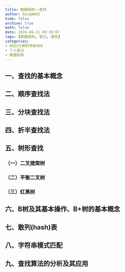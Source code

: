 ```yaml
---
title: 数据结构——查找
author: DingWH03
hide: false
archive: true
math: false
date: 2024-08-21 09:39:07
tags: [数据结构, 笔记, 查找]
categories: 
- 0812计算机考研408
- 个人笔记
- 数据结构
---
```


## 一、查找的基本概念

## 二、顺序查找法

## 三、分块查找法

## 四、折半查找法

## 五、树形查找

### （一）二叉搜索树

### （二）平衡二叉树

### （三）红黑树

## 六、B树及其基本操作、B+树的基本概念

## 七、散列(hash)表

## 八、字符串模式匹配

## 九、查找算法的分析及其应用
